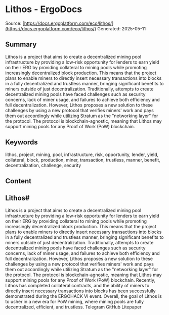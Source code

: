 # Lithos - ErgoDocs
Source: [https://docs.ergoplatform.com/eco/lithos/](https://docs.ergoplatform.com/eco/lithos/)
Generated: 2025-05-11

## Summary
Lithos is a project that aims to create a decentralized mining pool infrastructure by providing a low-risk opportunity for lenders to earn yield on their ERG by providing collateral to mining pools while promoting increasingly decentralized block production. This means that the project plans to enable miners to directly insert necessary transactions into blocks in a fully decentralized and trustless manner, bringing significant benefits to miners outside of just decentralization. Traditionally, attempts to create decentralized mining pools have faced challenges such as security concerns, lack of miner usage, and failures to achieve both efficiency and full decentralization. However, Lithos proposes a new solution to these challenges by using a new protocol that verifies miners' work and pays them out accordingly while utilizing Stratum as the "networking layer" for the protocol. The protocol is blockchain-agnostic, meaning that Lithos may support mining pools for any Proof of Work (PoW) blockchain.

## Keywords
lithos, project, mining, pool, infrastructure, risk, opportunity, lender, yield, collateral, block, production, miner, transaction, trustless, manner, benefit, decentralization, challenge, security

## Content
## Lithos#
Lithos is a project that aims to create a decentralized mining pool infrastructure by providing a low-risk opportunity for lenders to earn yield on their ERG by providing collateral to mining pools while promoting increasingly decentralized block production. This means that the project plans to enable miners to directly insert necessary transactions into blocks in a fully decentralized and trustless manner, bringing significant benefits to miners outside of just decentralization.
Traditionally, attempts to create decentralized mining pools have faced challenges such as security concerns, lack of miner usage, and failures to achieve both efficiency and full decentralization. However, Lithos proposes a new solution to these challenges by using a new protocol that verifies miners' work and pays them out accordingly while utilizing Stratum as the "networking layer" for the protocol. The protocol is blockchain-agnostic, meaning that Lithos may support mining pools for any Proof of Work (PoW) blockchain.
Recently, Lithos has completed collateral contracts, and the ability of miners to directly insert necessary transactions into blocks has been successfully demonstrated during the ERGOHACK VI event. Overall, the goal of Lithos is to usher in a new era for PoW mining, where mining pools are fully decentralized, efficient, and trustless.
Telegram
GitHub
Litepaper

